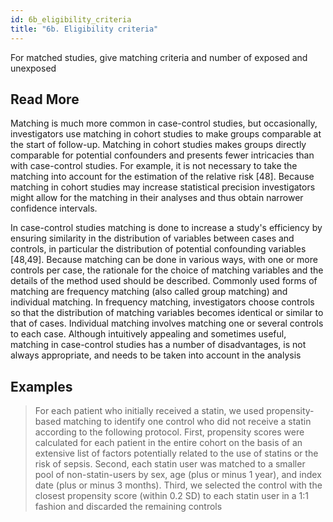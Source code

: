 ```yaml
---
id: 6b_eligibility_criteria
title: "6b. Eligibility criteria"
---
```

For matched studies, give matching criteria and number of exposed and unexposed

## Read More

Matching is much more common in case-control studies, but occasionally, investigators use matching in cohort studies to make groups comparable at the start of follow-up. Matching in cohort studies makes groups directly comparable for potential confounders and presents fewer intricacies than with case-control studies. For example, it is not necessary to take the matching into account for the estimation of the relative risk [48]. Because matching in cohort studies may increase statistical precision investigators might allow for the matching in their analyses and thus obtain narrower confidence intervals.

In case-control studies matching is done to increase a study's efficiency by ensuring similarity in the distribution of variables between cases and controls, in particular the distribution of potential confounding variables [48,49]. Because matching can be done in various ways, with one or more controls per case, the rationale for the choice of matching variables and the details of the method used should be described. Commonly used forms of matching are frequency matching (also called group matching) and individual matching. In frequency matching, investigators choose controls so that the distribution of matching variables becomes identical or similar to that of cases. Individual matching involves matching one or several controls to each case. Although intuitively appealing and sometimes useful, matching in case-control studies has a number of disadvantages, is not always appropriate, and needs to be taken into account in the analysis

## Examples

> For each patient who initially received a statin, we used propensity-based matching to identify one control who did not receive a statin according to the following protocol. First, propensity scores were calculated for each patient in the entire cohort on the basis of an extensive list of factors potentially related to the use of statins or the risk of sepsis. Second, each statin user was matched to a smaller pool of non-statin-users by sex, age (plus or minus 1 year), and index date (plus or minus 3 months). Third, we selected the control with the closest propensity score (within 0.2 SD) to each statin user in a 1:1 fashion and discarded the remaining controls